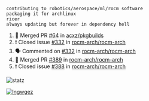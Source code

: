 ```
contributing to robotics/aerospace/ml/rocm software
packaging it for archlinux
ricer
always updating but forever in dependency hell
```

<!--START_SECTION:activity-->
1. 🎉 Merged PR [#64](https://github.com//acxz/pkgbuilds/pull/64) in [acxz/pkgbuilds](https://github.com//acxz/pkgbuilds)
2. ❗️ Closed issue [#332](https://github.com//rocm-arch/rocm-arch/issues/332) in [rocm-arch/rocm-arch](https://github.com//rocm-arch/rocm-arch)
3. 🗣 Commented on [#332](https://github.com//rocm-arch/rocm-arch/issues/332) in [rocm-arch/rocm-arch](https://github.com//rocm-arch/rocm-arch)
4. 🎉 Merged PR [#389](https://github.com//rocm-arch/rocm-arch/pull/389) in [rocm-arch/rocm-arch](https://github.com//rocm-arch/rocm-arch)
5. ❗️ Closed issue [#388](https://github.com//rocm-arch/rocm-arch/issues/388) in [rocm-arch/rocm-arch](https://github.com//rocm-arch/rocm-arch)
<!--END_SECTION:activity-->


![statz](https://github-readme-stats.vercel.app/api?username=acxz&include_all_commits=true&show_icons=true)

[![lngwgez](https://github-readme-stats.vercel.app/api/top-langs/?username=acxz&layout=compact)](https://github.com/acxz/github-readme-stats)


<!--
**acxz/acxz** is a ✨ _special_ ✨ repository because its `README.md` (this file) appears on your GitHub profile.

Here are some ideas to get you started:

- 🔭 I’m currently working on ...
- 🌱 I’m currently learning ...
- 👯 I’m looking to collaborate on ...
- 🤔 I’m looking for help with ...
- 💬 Ask me about ...
- 📫 How to reach me: ...
- 😄 Pronouns: ...
- ⚡ Fun fact: ...
-->
